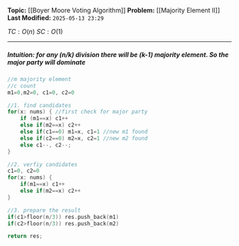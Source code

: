 **Topic:** [[Boyer Moore Voting Algorithm]]
**Problem:**  [[Majority Element II]]
**Last Modified:**  `2025-05-13 23:29`

 $TC: O(n)$
 $SC: O(1)$

---
##### **Intuition**: for any *(n/k)* division there will be *(k-1)* majority element. So the major party will dominate

 
```cpp
//m majority element
//c count
m1=0,m2=0, c1=0, c2=0

//1. find candidates
for(x: nums) { //first check for major party
	if (m1==x) c1++
	else if(m2==x) c2++
	else if(c1==0) m1=x, c1=1 //new m1 found
	else if(c2==0) m2=x, c2=1 //new m2 found
	else c1--, c2--;
}

//2. verfiy candidates
c1=0, c2=0
for(x: nums) {
	if(m1==x) c1++
	else if(m2==x) c2++
}

//3. prepare the result
if(c1>floor(n/3)) res.push_back(m1)
if(c2>floor(n/3)) res.push_back(m2)

return res;

```

